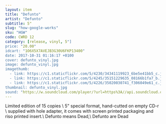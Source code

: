```yaml
---
layout: item
title: "Defunto"
artist: "Defunto"
subtitle: 5"
slug: "how-google-works"
sku: "HGW"
code: CWRD 12
category: [release, vinyl, 5"]
price: "20.00"
idcart: "1O6X5X7AVEJB3G30U6FKP13400"
date: 2017-10-31 01:16:17 +0100
cover: defunto_vinyl.jpg
image: defunto_vinyl.jpg
imagethumb:
  - link: https://c1.staticflickr.com/5/4230/34341119923_6be5e41bb5_c.jpg
  - link: https://c1.staticflickr.com/5/4245/35151229635_08166b1fa7_b.jpg
  - link: https://c1.staticflickr.com/5/4226/35020030741_f306049e61_c.jpg
thumbnail: defunto_vinyl.jpg
sound: "https://w.soundcloud.com/player/?url=https%3A//api.soundcloud.com/tracks/326924551&amp;color=000000&amp;auto_play=false&amp;hide_related=false&amp;show_comments=true&amp;show_user=true&amp;show_reposts=false"
---
```


Limited edition of 15 copies \\
5" special format, hand-cutted on empty CD-r \\
supplied with hole adapter, it comes with screen printed packaging and riso printed insert.\\
Defunto means Dead,\\
Defunto are Dead



